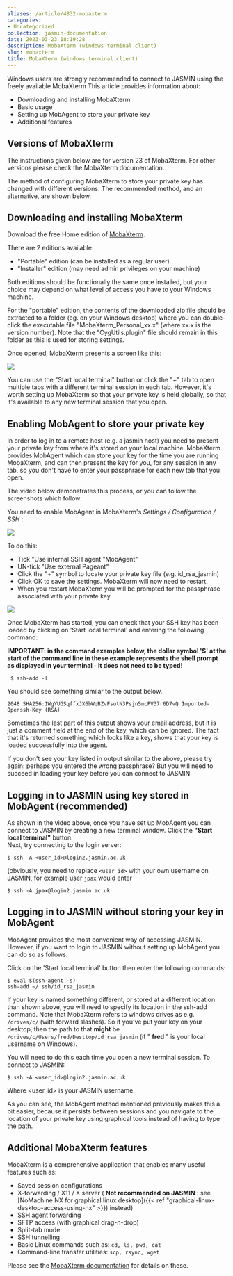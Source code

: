 ```yaml
---
aliases: /article/4832-mobaxterm
categories:
- Uncategorized
collection: jasmin-documentation
date: 2023-03-23 18:19:28
description: MobaXterm (windows terminal client)
slug: mobaxterm
title: MobaXterm (windows terminal client)
---
```


Windows users are strongly recommended to connect to JASMIN using the freely
available MobaXterm This article provides information about:

  * Downloading and installing MobaXterm
  * Basic usage
  * Setting up MobAgent to store your private key
  * Additional features

## Versions of MobaXterm

The instructions given below are for version 23 of MobaXterm. For other
versions please check the MobaXterm documentation.

The method of configuring MobaXterm to store your private key has changed with
different versions. The recommended method, and an alternative, are shown
below.

## Downloading and installing MobaXterm

Download the free Home edition of
[MobaXterm](https://mobaxterm.mobatek.net/download-home-edition.html).

There are 2 editions available:

  * "Portable" edition (can be installed as a regular user)
  * "Installer" edition (may need admin privileges on your machine)

Both editions should be functionally the same once installed, but your choice
may depend on what level of access you have to your Windows machine.

For the "portable" edition, the contents of the downloaded zip file should be
extracted to a folder (eg. on your Windows desktop) where you can double-click
the executable file "MobaXterm_Personal_xx.x" (where xx.x is the version
number). Note that the "CygUtils.plugin" file should remain in this folder as
this is used for storing settings.

Once opened, MobaXterm presents a screen like this:

![](file-lpgGvBbrOF.png)

You can use the "Start local terminal" button or click the "+" tab to open
multiple tabs with a different terminal session in each tab. However, it's
worth setting up MobaXterm so that your private key is held globally, so that
it's available to any new terminal session that you open.

## Enabling MobAgent to store your private key

In order to log in to a remote host (e.g. a jasmin host) you need to present
your private key from where it's stored on your local machine. MobaXterm
provides MobAgent which can store your key for the time you are running
MobaXterm, and can then present the key for you, for any session in any tab,
so you don't have to enter your passphrase for each new tab that you open.

The video below demonstrates this process, or you can follow the screenshots
which follow:

You need to enable MobAgent in MobaXterm's _Settings / Configuration / SSH_ :

![](file-mL5QchQaBk.png)

To do this:

  * Tick "Use internal SSH agent "MobAgent"
  * UN-tick "Use external Pageant"
  * Click the "+" symbol to locate your private key file (e.g. id_rsa_jasmin)
  * Click OK to save the settings. MobaXterm will now need to restart.
  * When you restart MobaXterm you will be prompted for the passphrase associated with your private key.

![](file-Ktmdc5zxnP.png)

Once MobaXterm has started, you can check that your SSH key has been loaded by
clicking on 'Start local terminal' and entering the following command:

**IMPORTANT: in the command examples below, the dollar symbol '$' at the start
of the command line in these example represents the shell prompt as displayed
in your terminal - it does not need to be typed!**

    
    
     $ ssh-add -l
    

You should see something similar to the output below.

    
    
    2048 SHA256:1WgYUGSqffxJX6bWqBZvFsutN3Psjn5mcPV37r6D7vQ Imported-Openssh-Key (RSA)
    

Sometimes the last part of this output shows your email address, but it is
just a comment field at the end of the key, which can be ignored. The fact
that it's returned something which looks like a key, shows that your key is
loaded successfully into the agent.

If you don't see your key listed in output similar to the above, please try
again: perhaps you entered the wrong passphrase? But you will need to succeed
in loading your key before you can connect to JASMIN.

## Logging in to JASMIN using key stored in MobAgent (recommended)

As shown in the video above, once you have set up MobAgent you can connect to
JASMIN by creating a new terminal window. Click the **"Start local terminal"**
button.  
Next, try connecting to the login server:

    
    
    $ ssh -A <user_id>@login2.jasmin.ac.uk
    

(obviously, you need to replace `<user_id>` with your own username on JASMIN,
for example user `jpax` would enter

    
    
    $ ssh -A jpax@login2.jasmin.ac.uk

## Logging in to JASMIN without storing your key in MobAgent

MobAgent provides the most convenient way of accessing JASMIN. However, if you
want to login to JASMIN without setting up MobAgent you can do so as follows.

Click on the 'Start local terminal' button then enter the following commands:

    
    
    $ eval $(ssh-agent -s) 
    ssh-add ~/.ssh/id_rsa_jasmin
    

If your key is named something different, or stored at a different location
than shown above, you will need to specify its location in the ssh-add
command. Note that MobaXterm refers to windows drives as e.g. `/drives/c/`
(with forward slashes). So if you've put your key on your desktop, then the
path to that **might** be `/drives/c/Users/fred/Desttop/id_rsa_jasmin` (if "
**fred** " is your local username on Windows).

You will need to do this each time you open a new terminal session. To connect
to JASMIN:

    
    
    $ ssh -A <user_id>@login2.jasmin.ac.uk
    

Where <user_id> is your JASMIN username.

As you can see, the MobAgent method mentioned previously makes this a bit
easier, because it persists between sessions and you navigate to the location
of your private key using graphical tools instead of having to type the path.

## Additional MobaXterm features

MobaXterm is a comprehensive application that enables many useful features
such as:

  * Saved session configurations
  * X-forwarding / X11 / X server ( **Not recommended on JASMIN** : see [NoMachine NX for graphical linux desktop]({{< ref "graphical-linux-desktop-access-using-nx" >}}) instead)
  * SSH agent forwarding
  * SFTP access (with graphical drag-n-drop)
  * Split-tab mode
  * SSH tunnelling
  * Basic Linux commands such as: `cd, ls, pwd, cat`
  * Command-line transfer utilities: `scp, rsync, wget`

Please see the [MobaXterm
documentation](https://mobaxterm.mobatek.net/documentation.html) for details
on these.


